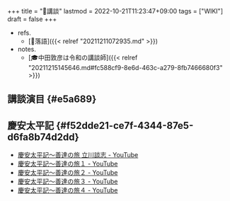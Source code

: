 +++
title = "📝講談"
lastmod = 2022-10-21T11:23:47+09:00
tags = ["WIKI"]
draft = false
+++

-   refs.
    -   [📁落語]({{< relref "20211211072935.md" >}})
-   notes.
    -   [🎓中田敦彦は令和の講談師]({{< relref "20211215145646.md#fc588cf9-8e6d-463c-a279-8fb7466680f3" >}})


## 講談演目 {#e5a689}


## 慶安太平記 {#f52dde21-ce7f-4344-87e5-d6fa8b74d2dd}

-   [慶安太平記～善達の旅 立川談志 - YouTube](https://youtu.be/TuLOf7A3sYU)
-   [慶安太平記～善達の旅１ - YouTube](https://www.youtube.com/watch?v=LtbqoFYCetc)
-   [慶安太平記～善達の旅２ - YouTube](https://www.youtube.com/watch?v=eP7TkgyiEXA)
-   [慶安太平記～善達の旅３ - YouTube](https://www.youtube.com/watch?v=5G_sx31WRuU&t=2s)
-   [慶安太平記～善達の旅４ - YouTube](https://www.youtube.com/watch?v=uWDihJurL14)
